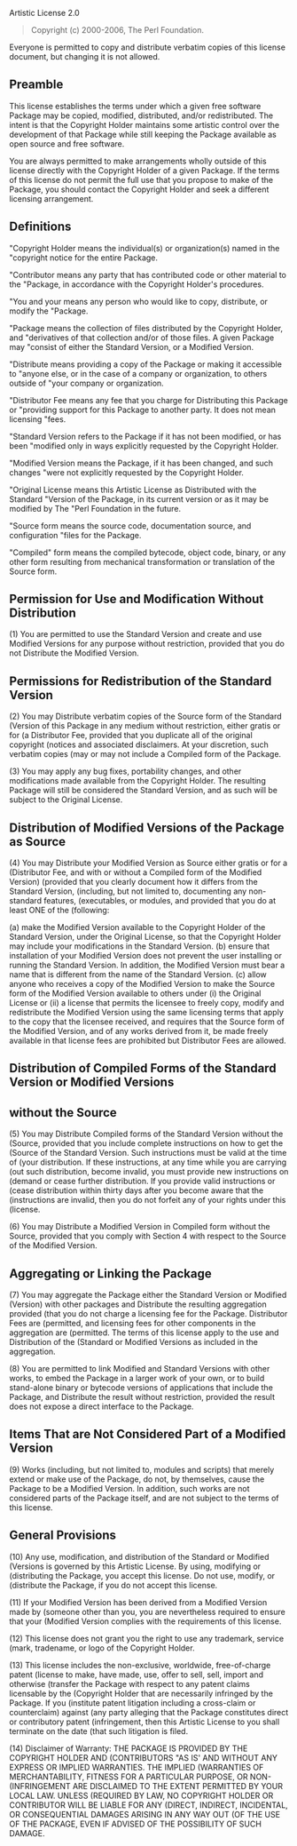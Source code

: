 
Artistic License 2.0

> Copyright (c) 2000-2006, The Perl Foundation.

Everyone is permitted to copy and distribute verbatim copies of this license
document, but changing it is not allowed. 


Preamble
--------

This license establishes the terms under which a given free software Package may
be copied, modified, distributed, and/or redistributed. The intent is that the
Copyright Holder maintains some artistic control over the development of that
Package while still keeping the Package available as open source and free
software.

You are always permitted to make arrangements wholly outside of this license
directly with the Copyright Holder of a given Package. If the terms of this
license do not permit the full use that you propose to make of the Package, you
should contact the Copyright Holder and seek a different licensing arrangement.


Definitions
-----------

"Copyright Holder means the individual(s) or organization(s) named in the
"copyright notice for the entire Package.

"Contributor means any party that has contributed code or other material to the
"Package, in accordance with the Copyright Holder's procedures.

"You and your means any person who would like to copy, distribute, or modify the
"Package.

"Package means the collection of files distributed by the Copyright Holder, and
"derivatives of that collection and/or of those files. A given Package may
"consist of either the Standard Version, or a Modified Version.

"Distribute means providing a copy of the Package or making it accessible to
"anyone else, or in the case of a company or organization, to others outside of
"your company or organization.

"Distributor Fee means any fee that you charge for Distributing this Package or
"providing support for this Package to another party. It does not mean licensing
"fees.

"Standard Version refers to the Package if it has not been modified, or has been
"modified only in ways explicitly requested by the Copyright Holder.

"Modified Version means the Package, if it has been changed, and such changes
"were not explicitly requested by the Copyright Holder.

"Original License means this Artistic License as Distributed with the Standard
"Version of the Package, in its current version or as it may be modified by The
"Perl Foundation in the future.

"Source form means the source code, documentation source, and configuration
"files for the Package.

"Compiled" form means the compiled bytecode, object code, binary, or any other
form resulting from mechanical transformation or translation of the Source form.


Permission for Use and Modification Without Distribution
--------------------------------------------------------

(1) You are permitted to use the Standard Version and create and use Modified
Versions for any purpose without restriction, provided that you do not
Distribute the Modified Version. 


Permissions for Redistribution of the Standard Version
------------------------------------------------------

(2) You may Distribute verbatim copies of the Source form of the Standard
(Version of this Package in any medium without restriction, either gratis or for
(a Distributor Fee, provided that you duplicate all of the original copyright
(notices and associated disclaimers. At your discretion, such verbatim copies
(may or may not include a Compiled form of the Package.

(3) You may apply any bug fixes, portability changes, and other modifications
made available from the Copyright Holder. The resulting Package will still be
considered the Standard Version, and as such will be subject to the Original
License. 


Distribution of Modified Versions of the Package as Source
----------------------------------------------------------

(4) You may Distribute your Modified Version as Source either gratis or for a
(Distributor Fee, and with or without a Compiled form of the Modified Version)
(provided that you clearly document how it differs from the Standard Version,
(including, but not limited to, documenting any non-standard features,
(executables, or modules, and provided that you do at least ONE of the
(following:

(a) make the Modified Version available to the Copyright Holder of the Standard
Version, under the Original License, so that the Copyright Holder may include
your modifications in the Standard Version. (b) ensure that installation of your
Modified Version does not prevent the user installing or running the Standard
Version. In addition, the Modified Version must bear a name that is different
from the name of the Standard Version. (c) allow anyone who receives a copy of
the Modified Version to make the Source form of the Modified Version available
to others under (i) the Original License or (ii) a license that permits the
licensee to freely copy, modify and redistribute the Modified Version using the
same licensing terms that apply to the copy that the licensee received, and
requires that the Source form of the Modified Version, and of any works derived
from it, be made freely available in that license fees are prohibited but
Distributor Fees are allowed. 


Distribution of Compiled Forms of the Standard Version or Modified Versions
--------------------------------------------------------------------------- 
without the Source
-------------------

(5) You may Distribute Compiled forms of the Standard Version without the
(Source, provided that you include complete instructions on how to get the
(Source of the Standard Version. Such instructions must be valid at the time of
(your distribution. If these instructions, at any time while you are carrying
(out such distribution, become invalid, you must provide new instructions on
(demand or cease further distribution. If you provide valid instructions or
(cease distribution within thirty days after you become aware that the
(instructions are invalid, then you do not forfeit any of your rights under this
(license.

(6) You may Distribute a Modified Version in Compiled form without the Source,
provided that you comply with Section 4 with respect to the Source of the
Modified Version. 


Aggregating or Linking the Package
----------------------------------

(7) You may aggregate the Package either the Standard Version or Modified
(Version) with other packages and Distribute the resulting aggregation provided
(that you do not charge a licensing fee for the Package. Distributor Fees are
(permitted, and licensing fees for other components in the aggregation are
(permitted. The terms of this license apply to the use and Distribution of the
(Standard or Modified Versions as included in the aggregation.

(8) You are permitted to link Modified and Standard Versions with other works,
to embed the Package in a larger work of your own, or to build stand-alone
binary or bytecode versions of applications that include the Package, and
Distribute the result without restriction, provided the result does not expose a
direct interface to the Package. 


Items That are Not Considered Part of a Modified Version
--------------------------------------------------------

(9) Works (including, but not limited to, modules and scripts) that merely
extend or make use of the Package, do not, by themselves, cause the Package to
be a Modified Version. In addition, such works are not considered parts of the
Package itself, and are not subject to the terms of this license. 


General Provisions
------------------

(10) Any use, modification, and distribution of the Standard or Modified
(Versions is governed by this Artistic License. By using, modifying or
(distributing the Package, you accept this license. Do not use, modify, or
(distribute the Package, if you do not accept this license.

(11) If your Modified Version has been derived from a Modified Version made by
(someone other than you, you are nevertheless required to ensure that your
(Modified Version complies with the requirements of this license.

(12) This license does not grant you the right to use any trademark, service
(mark, tradename, or logo of the Copyright Holder.

(13) This license includes the non-exclusive, worldwide, free-of-charge patent
(license to make, have made, use, offer to sell, sell, import and otherwise
(transfer the Package with respect to any patent claims licensable by the
(Copyright Holder that are necessarily infringed by the Package. If you
(institute patent litigation including a cross-claim or counterclaim) against
(any party alleging that the Package constitutes direct or contributory patent
(infringement, then this Artistic License to you shall terminate on the date
(that such litigation is filed.

(14) Disclaimer of Warranty: THE PACKAGE IS PROVIDED BY THE COPYRIGHT HOLDER AND
(CONTRIBUTORS "AS IS' AND WITHOUT ANY EXPRESS OR IMPLIED WARRANTIES. THE IMPLIED
(WARRANTIES OF MERCHANTABILITY, FITNESS FOR A PARTICULAR PURPOSE, OR NON-
(INFRINGEMENT ARE DISCLAIMED TO THE EXTENT PERMITTED BY YOUR LOCAL LAW. UNLESS
(REQUIRED BY LAW, NO COPYRIGHT HOLDER OR CONTRIBUTOR WILL BE LIABLE FOR ANY
(DIRECT, INDIRECT, INCIDENTAL, OR CONSEQUENTIAL DAMAGES ARISING IN ANY WAY OUT
(OF THE USE OF THE PACKAGE, EVEN IF ADVISED OF THE POSSIBILITY OF SUCH DAMAGE.
